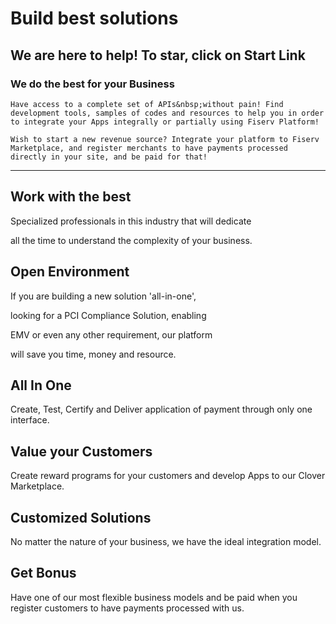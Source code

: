 
# Build best solutions
    
## We are here to help! To star, click on Start Link
 
### We do the best for your Business

    Have access to a complete set of APIs&nbsp;without pain! Find development tools, samples of codes and resources to help you in order to integrate your Apps integrally or partially using Fiserv Platform!
    
    Wish to start a new revenue source? Integrate your platform to Fiserv Marketplace, and register merchants to have payments processed directly in your site, and be paid for that!
    
---

## Work with the best
 
 Specialized professionals in this industry that will dedicate 
 
 all the time to understand the complexity of your business.

## Open Environment

If you are building a new solution 'all-in-one',

 looking for a PCI Compliance Solution, enabling 
 
 EMV or even any other requirement, our platform 
 
 will save you time, money and resource.

## All In One
      
Create, Test, Certify and Deliver application of payment through only one interface.
      
## Value your Customers
      
Create reward programs for your customers and develop Apps to our Clover Marketplace.

## Customized Solutions
      
No matter the nature of your business, we have the ideal integration model.

## Get Bonus
      
Have one of our most flexible business models and be paid when you register customers to have payments processed with us.
